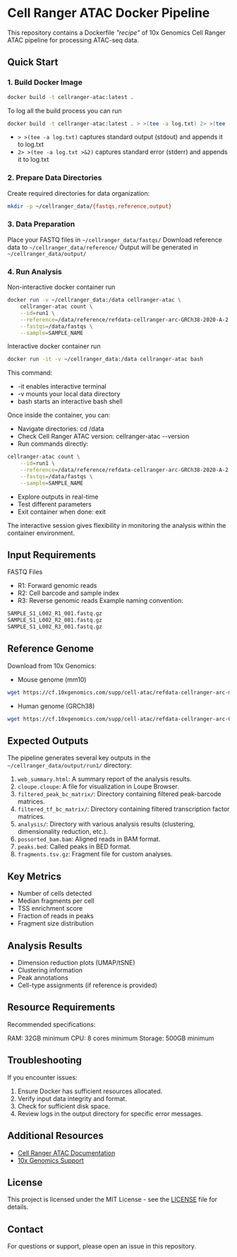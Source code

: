 # Cell Ranger ATAC Docker Pipeline

This repository contains a Dockerfile *"recipe"* of 10x Genomics Cell Ranger ATAC pipeline for processing ATAC-seq data.

## Quick Start

### 1. Build Docker Image

```bash
docker build -t cellranger-atac:latest .
```

To log all the build process you can run 

```bash
docker build -t cellranger-atac:latest . > >(tee -a log.txt) 2> >(tee -a log.txt >&2)
```
* `> >(tee -a log.txt)` captures standard output (stdout) and appends it to log.txt 
* `2> >(tee -a log.txt >&2)` captures standard error (stderr) and appends it to log.txt


### 2. Prepare Data Directories
Create required directories for data organization:

```bash
mkdir -p ~/cellranger_data/{fastqs,reference,output}
```

### 3. Data Preparation
Place your FASTQ files in `~/cellranger_data/fastqs/`
Download reference data to `~/cellranger_data/reference/`
Output will be generated in `~/cellranger_data/output/`

### 4. Run Analysis

Non-interactive docker container run 
```bash
docker run -v ~/cellranger_data:/data cellranger-atac \
    cellranger-atac count \
    --id=run1 \
    --reference=/data/reference/refdata-cellranger-arc-GRCh38-2020-A-2.0.0 \
    --fastqs=/data/fastqs \
    --sample=SAMPLE_NAME
```

Interactive docker container run
```bash
docker run -it -v ~/cellranger_data:/data cellranger-atac bash
```
This command: 
* -it enables interactive terminal
* -v mounts your local data directory
* bash starts an interactive bash shell

Once inside the container, you can: 
* Navigate directories: cd /data
* Check Cell Ranger ATAC version: cellranger-atac --version
* Run commands directly: 
```bash
cellranger-atac count \
    --id=run1 \
    --reference=/data/reference/refdata-cellranger-arc-GRCh38-2020-A-2.0.0 \
    --fastqs=/data/fastqs \
    --sample=SAMPLE_NAME
```
* Explore outputs in real-time
* Test different parameters
* Exit container when done: exit

The interactive session gives flexibility in monitoring the analysis within the container environment. 





## Input Requirements
FASTQ Files 
* R1: Forward genomic reads
* R2: Cell barcode and sample index
* R3: Reverse genomic reads
Example naming convention:
```bash
SAMPLE_S1_L002_R1_001.fastq.gz
SAMPLE_S1_L002_R2_001.fastq.gz
SAMPLE_S1_L002_R3_001.fastq.gz
```

## Reference Genome
Download from 10x Genomics:

* Mouse genome (mm10)
```bash
wget https://cf.10xgenomics.com/supp/cell-atac/refdata-cellranger-arc-mm10-2020-A-2.0.0.tar.gz
```

* Human genome (GRCh38)
```bash
wget https://cf.10xgenomics.com/supp/cell-atac/refdata-cellranger-arc-GRCh38-2020-A-2.0.0.tar.gz
```

## Expected Outputs
The pipeline generates several key outputs in the `~/cellranger_data/output/run1/` directory:

1. `web_summary.html`: A summary report of the analysis results.
2. `cloupe.cloupe`: A file for visualization in Loupe Browser.
3. `filtered_peak_bc_matrix/`: Directory containing filtered peak-barcode matrices.
4. `filtered_tf_bc_matrix/`: Directory containing filtered transcription factor matrices.
5. `analysis/`: Directory with various analysis results (clustering, dimensionality reduction, etc.).
6. `possorted_bam.bam`: Aligned reads in BAM format.
7. `peaks.bed`: Called peaks in BED format.
8. `fragments.tsv.gz`: Fragment file for custom analyses.

## Key Metrics
* Number of cells detected
* Median fragments per cell
* TSS enrichment score
* Fraction of reads in peaks
* Fragment size distribution

## Analysis Results
* Dimension reduction plots (UMAP/tSNE)
* Clustering information
* Peak annotations
* Cell-type assignments (if reference is provided)

## Resource Requirements
Recommended specifications:

RAM: 32GB minimum
CPU: 8 cores minimum
Storage: 500GB minimum




## Troubleshooting
If you encounter issues:

1. Ensure Docker has sufficient resources allocated.
2. Verify input data integrity and format.
3. Check for sufficient disk space.
4. Review logs in the output directory for specific error messages.


## Additional Resources
- [Cell Ranger ATAC Documentation](https://support.10xgenomics.com/single-cell-atac/software/pipelines/latest/what-is-cell-ranger-atac)
- [10x Genomics Support](https://support.10xgenomics.com/)



## License

This project is licensed under the MIT License - see the [LICENSE](LICENSE) file for details.

## Contact

For questions or support, please open an issue in this repository.
